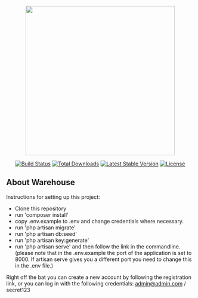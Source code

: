 <p align="center"><img src="https://res.cloudinary.com/dtfbvvkyp/image/upload/v1566331377/laravel-logolockup-cmyk-red.svg" width="400"></p>

<p align="center">
<a href="https://travis-ci.org/laravel/framework"><img src="https://travis-ci.org/laravel/framework.svg" alt="Build Status"></a>
<a href="https://packagist.org/packages/laravel/framework"><img src="https://poser.pugx.org/laravel/framework/d/total.svg" alt="Total Downloads"></a>
<a href="https://packagist.org/packages/laravel/framework"><img src="https://poser.pugx.org/laravel/framework/v/stable.svg" alt="Latest Stable Version"></a>
<a href="https://packagist.org/packages/laravel/framework"><img src="https://poser.pugx.org/laravel/framework/license.svg" alt="License"></a>
</p>

## About Warehouse

Instructions for setting up this project:

- Clone this repository
- run 'composer install'
- copy .env.example to .env and change credentials where necessary.
- run 'php artisan migrate'
- run 'php artisan db:seed'
- run 'php artisan key:generate'
- run 'php artisan serve' and then follow the link in the commandline.
(please note that in the .env.example the port of the application is set to 8000. If artisan serve gives you a different port you need to change this in the .env file.)

Right off the bat you can create a new account by following the registration link, or you can log in with the following credentials:
admin@admin.com / secret123
